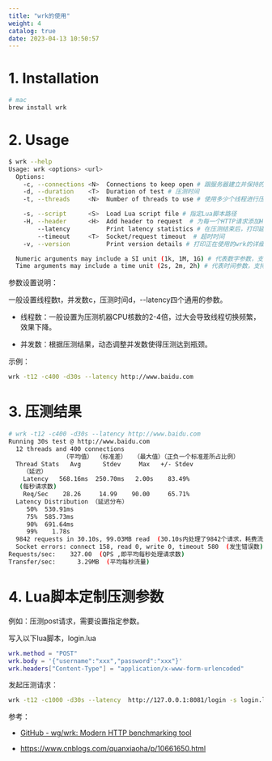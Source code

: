 ```yaml
---
title: "wrk的使用"
weight: 4
catalog: true
date: 2023-04-13 10:50:57
---
```


# 1. Installation

```bash
# mac
brew install wrk
```

# 2. Usage

```bash
$ wrk --help
Usage: wrk <options> <url>
  Options:
    -c, --connections <N>  Connections to keep open # 跟服务器建立并保持的TCP连接数量  
    -d, --duration    <T>  Duration of test # 压测时间    
    -t, --threads     <N>  Number of threads to use # 使用多少个线程进行压测 

    -s, --script      <S>  Load Lua script file # 指定Lua脚本路径 
    -H, --header      <H>  Add header to request  # 为每一个HTTP请求添加HTTP头  
        --latency          Print latency statistics # 在压测结束后，打印延迟统计信息 
        --timeout     <T>  Socket/request timeout  # 超时时间  
    -v, --version          Print version details # 打印正在使用的wrk的详细版本信息

  Numeric arguments may include a SI unit (1k, 1M, 1G) # 代表数字参数，支持国际单位 (1k, 1M, 1G)
  Time arguments may include a time unit (2s, 2m, 2h) # 代表时间参数，支持时间单位 (2s, 2m, 2h)
```

参数设置说明：

一般设置线程数t，并发数c，压测时间d，--latency四个通用的参数。

- 线程数：一般设置为压测机器CPU核数的2-4倍，过大会导致线程切换频繁，效果下降。

- 并发数：根据压测结果，动态调整并发数使得压测达到瓶颈。

示例：

```bash
wrk -t12 -c400 -d30s --latency http://www.baidu.com
```

# 3. 压测结果

```bash
# wrk -t12 -c400 -d30s --latency http://www.baidu.com
Running 30s test @ http://www.baidu.com
  12 threads and 400 connections
               （平均值） （标准差）  （最大值）（正负一个标准差所占比例）
  Thread Stats   Avg      Stdev     Max   +/- Stdev
    （延迟）
    Latency   568.16ms  250.70ms   2.00s    83.49%
   (每秒请求数)
    Req/Sec    28.26     14.99    90.00     65.71%
  Latency Distribution （延迟分布）
     50%  530.91ms
     75%  585.73ms
     90%  691.64ms
     99%    1.78s
  9842 requests in 30.10s, 99.03MB read  (30.10s内处理了9842个请求，耗费流量99.03MB)
  Socket errors: connect 158, read 0, write 0, timeout 580  (发生错误数)
Requests/sec:    327.00  (QPS ,即平均每秒处理请求数)
Transfer/sec:      3.29MB  (平均每秒流量)
```

# 4. Lua脚本定制压测参数

例如：压测post请求，需要设置指定参数。

写入以下lua脚本，login.lua

```lua
wrk.method = "POST"
wrk.body = '{"username":"xxx","password":"xxx"}'
wrk.headers["Content-Type"] = "application/x-www-form-urlencoded"
```

发起压测请求：

```bash
wrk -t12 -c1000 -d30s --latency  http://127.0.0.1:8081/login -s login.lua
```





参考：

- [GitHub - wg/wrk: Modern HTTP benchmarking tool](https://github.com/wg/wrk)

- https://www.cnblogs.com/quanxiaoha/p/10661650.html


